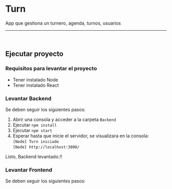 # Turn
App que gestiona un turnero, agenda, turnos, usuarios

---

<br>

## Ejecutar proyecto

### Requisitos para levantar el proyecto
* Tener instalado Node
* Tener instalado React

### Levantar Backend

Se deben seguir los siguientes pasos:

1. Abrir una consola y acceder a la carpeta `Backend`
2. Ejecutar `npm install`
3. Ejecutar `npm start`
4. Esperar hasta que inicie el servidor, se visualizara en la consola:  
`[Node] Turn iniciado`  
`[Node] http://localhost:3000/`

Listo, Backend levantado.!!


### Levantar Frontend

Se deben seguir los siguientes pasos: